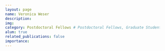 ```yaml
---
layout: page
name: Veronica Weser
description:
img:
category: Postdoctoral Fellows # Postdoctoral Fellows, Graduate Students, Postbac Research Assistants, Undergraduate Research Assistants
alum: true
related_publications: false
importance:
---
```


